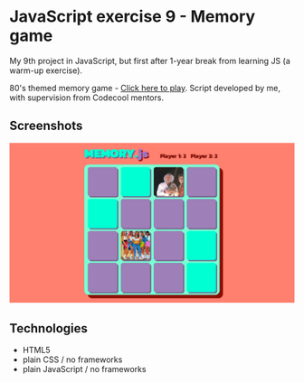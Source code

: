 # JavaScript exercise 9 - Memory game
My 9th project in JavaScript, but first after 1-year break from learning JS (a warm-up exercise).

80's themed memory game - [Click here to play](https://karbudzik.github.io/JavaScript-exercise-9-Memory-game/index.html).
Script developed by me, with supervision from Codecool mentors.

## Screenshots
![Memory_screenshot](img/screenshot.jpg)

## Technologies
* HTML5
* plain CSS / no frameworks
* plain JavaScript / no frameworks
